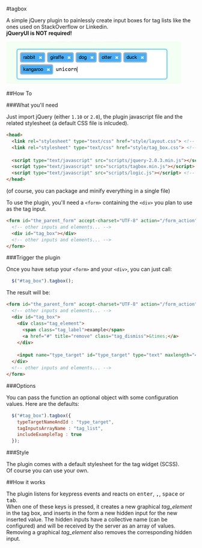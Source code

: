 #tagbox

A simple jQuery plugin to painlessly create input boxes for tag lists like the ones used on StackOverflow or Linkedin.  
__jQueryUI is NOT required!__  

![example screenshot](/pics/screenshot.png)


##How To

###What you'll need

Just import jQuery (either `1.10` or `2.0`), the plugin javascript file and the related stylesheet (a default CSS file is inlcuded).   

```html
<head>
  <link rel="stylesheet" type="text/css" href="style/layout.css"> <!-- your general CSS -->
  <link rel="stylesheet" type="text/css" href="style/tag_box.css"> <!-- tagbox related CSS -->

  <script type="text/javascript" src="scripts/jquery-2.0.3.min.js"></script>
  <script type="text/javascript" src="scripts/tagbox.min.js"></script> <!-- the plugin -->
  <script type="text/javascript" src="scripts/logic.js"></script> <!-- your custom script -->
</head>
```

(of course, you can package and minify everything in a single file)



To use the plugin, you'll need a `<form>` containing the `<div>` you plan to use as the tag input.

```html
<form id="the_parent_form" accept-charset="UTF-8" action="/form_action" method="post">
  <!-- other inputs and elements... -->
  <div id="tag_box"></div>
  <!-- other inputs and elements... -->
</form>
```

###Trigger the plugin

Once you have setup your `<form>` and your `<div>`, you can just call:

```javascript
  $("#tag_box").tagbox();
```

The result will be:

```html
<form id="the_parent_form" accept-charset="UTF-8" action="/form_action" method="post">
  <!-- other inputs and elements... -->
  <div id="tag_box">
    <div class="tag_element">
      <span class="tag_label">example</span>
      <a href="#" title="remove" class="tag_dismiss">&times;</a>
    </div>
      
    <input name="type_target" id="type_target" type="text" maxlength="40">
  </div>
  <!-- other inputs and elements... -->
</form>
```



###Options

You can pass the function an optional object with some configuration values. Here are the defaults:

```javascript
  $("#tag_box").tagbox({
    typeTargetNameAndId : "type_target",
    tagInputsArrayName : "tag_list",
    includeExampleTag : true
  });
```


###Style

The plugin comes with a default stylesheet for the tag widget (SCSS).  
Of course you can use your own.


##How it works

The plugin listens for keypress events and reacts on <kbd>enter</kbd>, <kbd>,</kbd>, <kbd>space</kbd> or <kbd>tab</kbd>.  
When one of these keys is pressed, it creates a new graphical _tag\_element_ in the tag box, and inserts in the form a new hidden input for the new inserted value. The hidden inputs have a collective name (can be configured) and will be received by the server as an array of values.  
Removing a graphical _tag\_element_ also removes the corresponding hidden input.  

